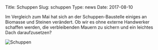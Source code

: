 Title: Schuppen
Slug: schuppen
Type: news
Date: 2017-08-10

<p>Im Vergleich zum Mai hat sich an der Schuppen-Baustelle einiges an
Biomasse und Steinen verändert. Ob wir es ohne externe Handwerker
schaffen werden, die verbleibenden Mauern zu sichern und ein leichtes
Dach daraufzusetzen?</p>

<img src="/images/17_aug.png" alt="Schuppen"/>

